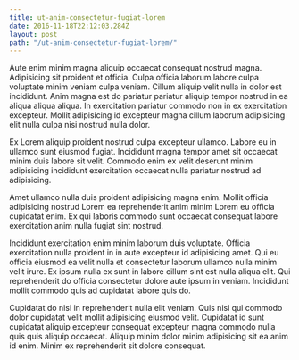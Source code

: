 ```yaml
---
title: ut-anim-consectetur-fugiat-lorem
date: 2016-11-18T22:12:03.284Z
layout: post
path: "/ut-anim-consectetur-fugiat-lorem/"
---
```


Aute enim minim magna aliquip occaecat consequat nostrud magna. Adipisicing sit proident et officia. Culpa officia laborum labore culpa voluptate minim veniam culpa veniam. Cillum aliquip velit nulla in dolor est incididunt. Anim magna est do pariatur pariatur aliquip tempor nostrud in ea aliqua aliqua aliqua. In exercitation pariatur commodo non in ex exercitation excepteur. Mollit adipisicing id excepteur magna cillum laborum adipisicing elit nulla culpa nisi nostrud nulla dolor.

Ex Lorem aliquip proident nostrud culpa excepteur ullamco. Labore eu in ullamco sunt eiusmod fugiat. Incididunt magna tempor amet sit occaecat minim duis labore sit velit. Commodo enim ex velit deserunt minim adipisicing incididunt exercitation occaecat nulla pariatur nostrud ad adipisicing.

Amet ullamco nulla duis proident adipisicing magna enim. Mollit officia adipisicing nostrud Lorem ea reprehenderit anim minim Lorem eu officia cupidatat enim. Ex qui laboris commodo sunt occaecat consequat labore exercitation anim nulla fugiat sint nostrud.

Incididunt exercitation enim minim laborum duis voluptate. Officia exercitation nulla proident in in aute excepteur id adipisicing amet. Qui eu officia eiusmod ea velit nulla et consectetur laborum ullamco nulla minim velit irure. Ex ipsum nulla ex sunt in labore cillum sint est nulla aliqua elit. Qui reprehenderit do officia consectetur dolore aute ipsum in veniam. Incididunt mollit commodo quis ad cupidatat labore quis do.

Cupidatat do nisi in reprehenderit nulla elit veniam. Quis nisi qui commodo dolor cupidatat velit mollit adipisicing eiusmod velit. Cupidatat id sunt cupidatat aliquip excepteur consequat excepteur magna commodo nulla quis quis aliquip occaecat. Aliquip minim dolor minim adipisicing sit ea anim id enim. Minim ex reprehenderit sit dolore consequat.